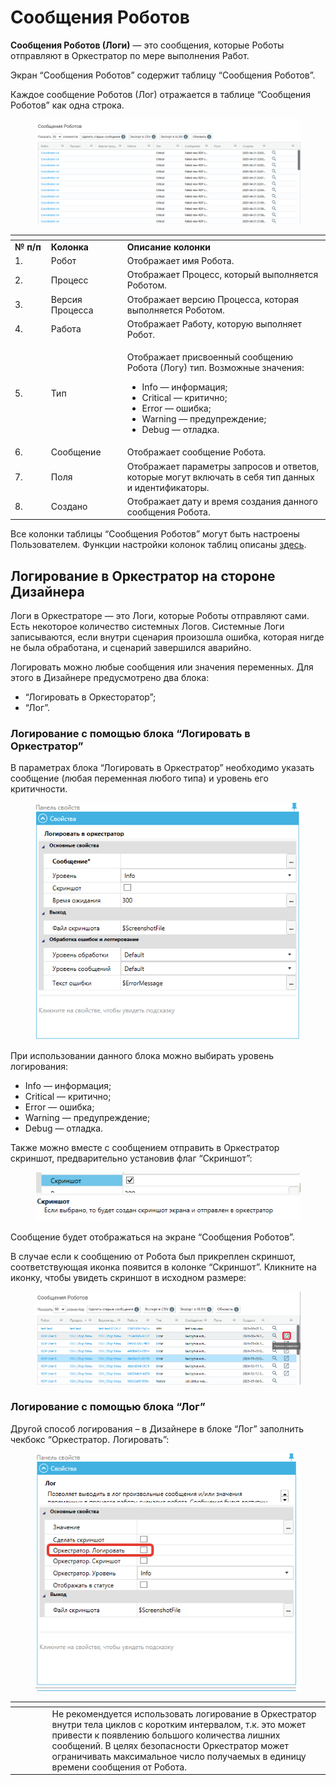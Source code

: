 # Сообщения Роботов

**Сообщения Роботов (Логи)** — это сообщения, которые Роботы отправляют в Оркестратор по мере выполнения Работ.

Экран “Сообщения Роботов” содержит таблицу “Сообщения Роботов”.

Каждое сообщение Роботов (Лог) отражается в таблице “Сообщения Роботов” как одна строка.

<figure><img src="../../../.gitbook/assets/изображение (2) (1) (1) (1).png" alt=""><figcaption></figcaption></figure>

<table data-header-hidden><thead><tr><th width="53"></th><th width="117"></th><th width="363"></th></tr></thead><tbody><tr><td><strong>№ п/п</strong></td><td><strong>Колонка</strong></td><td><strong>Описание колонки</strong></td></tr><tr><td>1.</td><td>Робот</td><td>Отображает имя Робота.</td></tr><tr><td>2.</td><td>Процесс</td><td>Отображает Процесс, который выполняется Роботом.</td></tr><tr><td>3.</td><td>Версия Процесса</td><td>Отображает версию Процесса, которая выполняется Роботом.</td></tr><tr><td>4.</td><td>Работа</td><td>Отображает Работу, которую выполняет Робот.</td></tr><tr><td>5.</td><td>Тип</td><td><p>Отображает присвоенный сообщению Робота (Логу) тип. Возможные значения:</p><ul><li>Info — информация;</li><li>Critical — критично;</li><li>Error — ошибка;</li><li>Warning — предупреждение;</li><li>Debug — отладка.</li></ul></td></tr><tr><td>6.</td><td>Сообщение</td><td>Отображает сообщение Робота.</td></tr><tr><td>7.</td><td>Поля</td><td>Отображает параметры запросов и ответов, которые могут включать в себя тип данных и идентификаторы.</td></tr><tr><td>8.</td><td>Создано</td><td>Отображает дату и время создания данного сообщения Робота.</td></tr></tbody></table>

Все колонки таблицы “Сообщения Роботов” могут быть настроены Пользователем. Функции настройки колонок таблиц описаны [здесь](../rabochaya-oblast-orkestratora.md).

## **Логирование в Оркестратор на стороне Дизайнера**

Логи в Оркестраторе — это Логи, которые Роботы отправляют сами. Есть некоторое количество системных Логов. Системные Логи записываются, если внутри сценария произошла ошибка, которая нигде не была обработана, и сценарий завершился аварийно.

Логировать можно любые сообщения или значения переменных. Для этого в Дизайнере предусмотрено два блока:

* “Логировать в Оркесторатор”;
* “Лог”.

### **Логирование с помощью блока “Логировать в Оркестратор”**

В параметрах блока “Логировать в Оркестратор” необходимо указать сообщение (любая переменная любого типа) и уровень его критичности.

<figure><img src="../../../.gitbook/assets/изображение (1) (1) (1) (1) (1) (1).png" alt=""><figcaption></figcaption></figure>

При использовании данного блока можно выбирать уровень логирования:

* Info — информация;
* Critical — критично;
* Error — ошибка;
* Warning — предупреждение;
* Debug — отладка.

Также можно вместе с сообщением отправить в Оркестратор скриншот, предварительно установив флаг “Скриншот”:

<figure><img src="../../../.gitbook/assets/изображение (2) (1) (1) (1) (1).png" alt=""><figcaption></figcaption></figure>

Сообщение будет отображаться на экране “Сообщения Роботов”.

В случае если к сообщению от Робота был прикреплен скриншот, соответствующая иконка появится в колонке “Скриншот”. Кликните на иконку, чтобы увидеть скриншот в исходном размере:

<figure><img src="../../../.gitbook/assets/1 (1).png" alt=""><figcaption></figcaption></figure>

### **Логирование с помощью блока “Лог”**

Другой способ логирования – в Дизайнере в блоке “Лог” заполнить чекбокс “Оркестратор. Логировать”:

<figure><img src="../../../.gitbook/assets/2025-04-21_22-41-26.png" alt=""><figcaption></figcaption></figure>

<table data-header-hidden><thead><tr><th width="52"></th><th width="477"></th></tr></thead><tbody><tr><td><img src="https://lh7-rt.googleusercontent.com/docsz/AD_4nXep7D-PaUrHHRCs30i6JkTwyJ_OdUSljfwCkbFOn35v30ktV0mL0pWPWCsMS9PLLaEC2x5ji5JSoKwJlEgrlT0pwb2CBuJACL_aHw8d0ekCUZXnbaWXBuh0tQ3s3k2lbSF7RwppxQ?key=6sbXsIGaTS3XX9nMXq1GDfiN" alt="" data-size="line"></td><td>Не рекомендуется использовать логирование в Оркестратор внутри тела циклов с коротким интервалом, т.к. это может привести к появлению большого количества лишних сообщений. В целях безопасности Оркестратор может ограничивать максимальное число получаемых в единицу времени сообщения от Робота.</td></tr></tbody></table>
